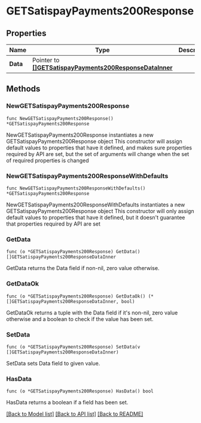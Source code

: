 # GETSatispayPayments200Response

## Properties

Name | Type | Description | Notes
------------ | ------------- | ------------- | -------------
**Data** | Pointer to [**[]GETSatispayPayments200ResponseDataInner**](GETSatispayPayments200ResponseDataInner.md) |  | [optional] 

## Methods

### NewGETSatispayPayments200Response

`func NewGETSatispayPayments200Response() *GETSatispayPayments200Response`

NewGETSatispayPayments200Response instantiates a new GETSatispayPayments200Response object
This constructor will assign default values to properties that have it defined,
and makes sure properties required by API are set, but the set of arguments
will change when the set of required properties is changed

### NewGETSatispayPayments200ResponseWithDefaults

`func NewGETSatispayPayments200ResponseWithDefaults() *GETSatispayPayments200Response`

NewGETSatispayPayments200ResponseWithDefaults instantiates a new GETSatispayPayments200Response object
This constructor will only assign default values to properties that have it defined,
but it doesn't guarantee that properties required by API are set

### GetData

`func (o *GETSatispayPayments200Response) GetData() []GETSatispayPayments200ResponseDataInner`

GetData returns the Data field if non-nil, zero value otherwise.

### GetDataOk

`func (o *GETSatispayPayments200Response) GetDataOk() (*[]GETSatispayPayments200ResponseDataInner, bool)`

GetDataOk returns a tuple with the Data field if it's non-nil, zero value otherwise
and a boolean to check if the value has been set.

### SetData

`func (o *GETSatispayPayments200Response) SetData(v []GETSatispayPayments200ResponseDataInner)`

SetData sets Data field to given value.

### HasData

`func (o *GETSatispayPayments200Response) HasData() bool`

HasData returns a boolean if a field has been set.


[[Back to Model list]](../README.md#documentation-for-models) [[Back to API list]](../README.md#documentation-for-api-endpoints) [[Back to README]](../README.md)


